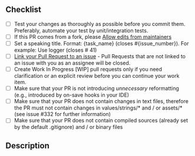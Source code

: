 <!--
Thank you for supporting us with your Pull Request! 🙌 ❤️
Before submitting, please take the time to check the points below and provide some descriptive information.
-->

## Checklist

* [ ] Test your changes as thoroughly as possible before you commit them. Preferably, automate your test by unit/integration tests.
* [ ] If this PR comes from a fork, please [Allow edits from maintainers](https://help.github.com/en/github/collaborating-with-issues-and-pull-requests/allowing-changes-to-a-pull-request-branch-created-from-a-fork)
* [ ] Set a speaking title. Format: {task_name} (closes #{issue_number}). For example: Use logger (closes # 41)
* [ ] [Link your Pull Request to an issue](https://help.github.com/en/github/managing-your-work-on-github/linking-a-pull-request-to-an-issue) - Pull Requests that are not linked to an issue with you as an assignee will be closed.
* [ ] Create Work In Progress [WIP] pull requests only if you need clarification or an explicit review before you can continue your work item.
* [ ] Make sure that your PR is not introducing _unnecessary_ reformatting (e.g., introduced by on-save hooks in your IDE)
* [ ] Make sure that your PR does not contain changes in text files, therefore the PR must not contain changes in values/strings/* and / or assets/* (see issue #332 for further information)
* [ ] Make sure that your PR does not contain compiled sources (already set by the default .gitignore) and / or binary files

## Description
<!-- Please be brief in describing which issue is solved by your PR or which enhancement it brings -->
